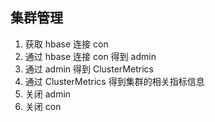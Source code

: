 ## 集群管理

1. 获取 hbase 连接 con
2. 通过 hbase 连接 con 得到 admin
3. 通过 admin 得到 ClusterMetrics
4. 通过 ClusterMetrics 得到集群的相关指标信息
5. 关闭 admin
6. 关闭 con